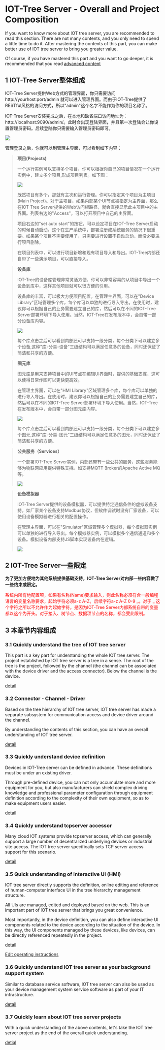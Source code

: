 

IOT-Tree Server - Overall and Project Composition
==



If you want to know more about IOT tree server, you are recommended to read this section. There are not many contents, and you only need to spend a little time to do it. After mastering the contents of this part, you can make better use of IOT tree server to bring you greater value.

Of course, if you have mastered this part and you want to go deeper, it is recommended that you read [advanced content][advanced_link]


## 1 IOT-Tree Server整体组成

IOT-Tree Server提供Web方式的管理界面，你只需要访问 http://yourhost:port/admin 就可以进入管理界面。而由于IOT-Tree提供了RESTful风格的访问方式，所以"admin"这个名字不能作为你的项目名称了。

IOT-Tree Server安装完成之后，在本地和缺省端口访问地址为：http://localhost:9090/admin/。此时会出现登陆界面，并且第一次登陆会让你设置管理员密码。后续登陆你只需要输入管理员密码即可。

<img src="../img/g_login.png">

管理登录之后，你就可以到管理主界面，可以看到如下内容：

>**项目(Projects)**
>
>一个运行实例可以支持多个项目，你可以根据你自己的项目情况在一个运行实例中，建立多个项目,形成项目列表。如下图：
>
> <img src="../img/main/m001.png" />
>
>既然项目有多个，那就有主次和运行管理。你可以指定某个项目为主项目(Main Project)。对于主项目，如果内部某个UI节点被指定为主界面，那么在IOT-Tree Server提供的Web访问根路径，就会直接显示此主项目中的主界面。列表右边的"Access"，可以打开项目中自己的主界面。
>
>项目右边的"set auto start"的按钮，可以设定项目在IOT-Tree Server启动的时候自动启动。这个在生产系统中，部署注册成系统服务的情况下很重要。如果某个项目不需要使用了，只需要进行设置不自动启动，而没必要进行项目删除。
>
>在项目列表中，可以进行项目新增和现有项目导入和导出。IOT-Tree内部还自带了一些演示项目，可以直接导入。

>**设备库**
>
>IOT-Tree的设备库管理非常灵活方便，你可以非常容易的从项目中导出一个设备到库中，这样其他项目就可以很方便的引用。
>
>设备库的丰富，可以极大方便项目配置。在管理主界面，可以在"Device Library"区域管理多个库，每个库可以单独的进行导入导出。在使用时，建议你可以根据自己的业务需要建立自己的库，然后可以在不同的IOT-Tree Server部署环境下导入使用。当然，IOT-Tree在发布版本中，会自带一部分设备库内容。
>
> <img src="../img/main/m002.png" />
>
>每个库点击之后可以看到内部还可以支持一级分类，每个分类下可以建立多个设备,这种"库-分类-设备"三级结构可以满足任意多的设备，同时还保证了简洁和共享的方便。
>

>**图元库**
>
>图元库是用来支持项目中的UI节点在编辑UI界面时，提供的基础支撑，这可以使得日常作图可以更快更高效。
>
>在管理主界面，可以在"HMI Library"区域管理多个库，每个库可以单独的进行导入导出。在使用时，建议你可以根据自己的业务需要建立自己的库，然后可以在不同的IOT-Tree Server部署环境下导入使用。当然，IOT-Tree在发布版本中，会自带一部分图元库内容。
>
> <img src="../img/main/m003.png" />
>
>每个库点击之后可以看到内部还可以支持一级分类，每个分类下可以建立多个图元,这种"库-分类-图元"三级结构可以满足任意多的图元，同时还保证了简洁和共享的方便。
>

>**公共服务（Services）**
>
>一个部署IOT-Tree Server实例，内部还带有一些公共的服务，这些服务能够为物联网应用提供特殊支持。如支持MQTT Broker的Apache Active MQ等。
>
><img src="../img/main/m004.png" />

<!--
**你的自定义插件**
-->

>**设备模拟器**
>
>IOT-Tree Server提供的设备模拟器，可以提供特定通信条件的虚拟设备支持。如厂家某个设备支持Modbus协议，但软件调试时没有厂家设备，可以使用设备模拟器进行相关的配置操作。
>
>在管理主界面，可以在"Simulator"区域管理多个模拟器，每个模拟器实例可以单独的进行导入导出。每个模拟器实例，可以模拟多个通信通道和多个设备。模拟设备内部支持JS脚本实现设备内在逻辑。
>
><img src="../img/main/m005.png" />
>

## 2 IOT-Tree Server一些限定

**为了更加方便地为其他系统提供基础支持，IOT-Tree Server对内部一些内容做了一些约束或限定。**

<font color=red>
系统内所有地配置项，如果有名称(Name)要求输入，则此名称必须符合一般编程语言的变量名称要求，起始字符必须a-z A-Z，后续字符a-z A-Z 0-9 _。对于 _ 这个字符之所以不允许作为起始字符，是因为IOT-Tree Server内部系统自带的变量都以这个为开头。对于接入、树节点、数据项节点的名称，都会受此限制。
</font>

## 3 本章节内容组成



### 3.1 Quickly understand the tree of IOT tree server

This part is a key part for understanding the whole IOT tree server. The project established by IOT tree server is a tree in a sense. The root of the tree is the project, followed by the channel (the channel can be associated with the device driver and the access connector). Below the channel is the device.

[detail][qn_tree]





### 3.2 Connector - Channel - Driver

Based on the tree hierarchy of IOT tree server, IOT tree server has made a separate subsystem for communication access and device driver around the channel.

By understanding the contents of this section, you can have an overall understanding of IOT tree server.

[detail][qn_chconndrv]




### 3.3 Quickly understand device definition

Devices in IOT-Tree server can be defined in advance. These definitions must be under an existing driver.

Through pre-defined device, you can not only accumulate more and more equipment for you, but also manufacturers can shield complex driving knowledge and professional parameter configuration through equipment definition according to the complexity of their own equipment, so as to make equipment users easier.

[detail][qn_devdef]



### 3.4 Quickly understand tcpserver accessor

Many cloud IOT systems provide tcpserver access, which can generally support a large number of decentralized underlying devices or industrial site access. The IOT tree server specifically sets TCP server access support for this scenario.

[detail][qn_conn_tcpserver]




### 3.5 Quick understanding of interactive UI (HMI)

IOT tree server directly supports the definition, online editing and reference of human-computer interface UI in the tree hierarchy management structure.

All UIs are managed, edited and deployed based on the web. This is an important part of IOT tree server that brings you great convenience.

Most importantly, in the device definition, you can also define interactive UI components related to the device according to the situation of the device. In this way, the UI components managed by these devices, like devices, can be directly referenced repeatedly in the project.

[detail][qn_hmi]

[Edit operating instructions][qn_hmi_edit]



### 3.6 Quickly understand IOT tree server as your background support system

Similar to database service software, IOT tree server can also be used as your device management system service software as part of your IT infrastructure.

[detail][qn_server]



### 3.7 Quickly learn about IOT tree server projects

With a quick understanding of the above contents, let's take the IOT tree server project as the end of the overall quick understanding.

[detial][qn_prj_edit]



[qn_tree]: ./quick_know_tree.md
[qn_chconndrv]: ./quick_know_ch_conn_drv.md
[qn_devdef]: ./quick_know_devdef.md
[qn_hmi]: ./quick_know_hmi.md
[qn_hmi_edit]: ./quick_know_hmi_edit.md
[qn_server]: ./quick_know_server.md
[qn_conn_tcpserver]: ./quick_know_tcpserver_connector.md

[qn_prj_edit]: ./quick_know_prj_edit.md

[advanced_link]: ../advanced/index.md

